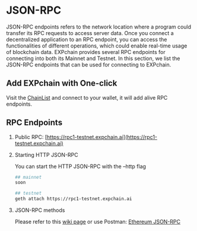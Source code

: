 # JSON-RPC

JSON-RPC endpoints refers to the network location where a program could transfer its RPC requests to access server data. Once you connect a decentralized application to an RPC endpoint, you can access the functionalities of different operations, which could enable real-time usage of blockchain data. EXPchain provides several RPC endpoints for connecting into both its Mainnet and Testnet. In this section, we list the JSON-RPC endpoints that can be used for connecting to EXPchain.

## Add EXPchain with One-click

Visit the [ChainList](https://chainlist.org/chain/18880) and connect to your wallet, it will add alive RPC endpoints.

## RPC Endpoints

1.  Public RPC: [https://rpc1-testnet.expchain.ai](https://rpc1-testnet.expchain.ai)
2.  Starting HTTP JSON-RPC

    You can start the HTTP JSON-RPC with the –http flag

    ```bash
    ## mainnet
    soon

    ## testnet
    geth attach https://rpc1-testnet.expchain.ai
    ```

3.  JSON-RPC methods

    Please refer to this [wiki page](https://github.com/ethereum/execution-apis) or use Postman: [Ethereum JSON-RPC](https://documenter.getpostman.com/view/4117254/ethereum-json-rpc/RVu7CT5J?version=latest)
